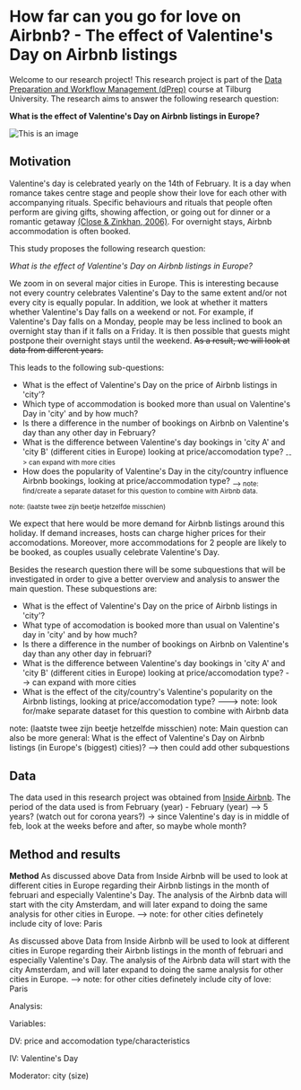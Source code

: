# How far can you go for love on Airbnb? - The effect of Valentine's Day on Airbnb listings

Welcome to our research project! This research project is part of the [Data Preparation and Workflow Management (dPrep)](https://dprep.hannesdatta.com/) course at Tilburg University. The research aims to answer the following research question:

**What is the effect of Valentine's Day on Airbnb listings in Europe?**

![This is an image](https://turntable.kagiso.io/images/romantic_bedroom.width-800.jpg)

## Motivation
Valentine's day is celebrated yearly on the 14th of February. It is a day when romance takes centre stage and people show their love for each other with accompanying rituals. Specific behaviours and rituals that people often perform are giving gifts, showing affection, or going out for dinner or a romantic getaway [(Close & Zinkhan, 2006)](https://www.acrwebsite.org/volumes/v33/v33_10020.pdf). For overnight stays, Airbnb accommodation is often booked.

This study proposes the following research question:

*What is the effect of Valentine's Day on Airbnb listings in Europe?*

We zoom in on several major cities in Europe. This is interesting because not every country celebrates Valentine's Day to the same extent and/or not every city is equally popular. In addition, we look at whether it matters whether Valentine's Day falls on a weekend or not. For example, if Valentine's Day falls on a Monday, people may be less inclined to book an overnight stay than if it falls on a Friday. It is then possible that guests might postpone their overnight stays until the weekend. ~~As a result, we will look at data from different years.~~

This leads to the following sub-questions:
- What is the effect of Valentine's Day on the price of Airbnb listings in 'city'?
- Which type of accommodation is booked more than usual on Valentine's Day in 'city' and by how much?
- Is there a difference in the number of bookings on Airbnb on Valentine's day than any other day in February?
- What is the difference between Valentine's day bookings in 'city A' and 'city B' (different cities in Europe) looking at price/accomodation type? <sub>--> can expand with more cities</sub>
- How does the popularity of Valentine's Day in the city/country influence Airbnb bookings, looking at price/accommodation type? <sub>--> note: find/create a separate dataset for this question to combine with Airbnb data.</sub>

<sub>note: (laatste twee zijn beetje hetzelfde misschien)</sub>

We expect that here would be more demand for Airbnb listings around this holiday. If demand increases, hosts can charge higher prices for their accomodations. Moreover, more accommodations for 2 people are likely to be booked, as couples usually celebrate Valentine's Day.

Besides the research question there will be some subquestions that will be investigated in order to give a better overview and analysis to answer the main question.
These subquestions are:
- What is the effect of Valentine's Day on the price of Airbnb listings in 'city'?
- What type of accomodation is booked more than usual on Valentine's day in 'city' and by how much? 
- Is there a difference in the number of bookings on Airbnb on Valentine's day than any other day in februari?
- What is the difference between Valentine's day bookings in 'city A' and 'city B' (different cities in Europe) looking at price/accomodation type? --> can expand with more cities
- What is the effect of the city/country's Valentine's popularity on the Airbnb listings, looking at price/accomodation type? ---> note: look for/make separate dataset for this question to combine with Airbnb data

note: (laatste twee zijn beetje hetzelfde misschien)
note: Main question can also be more general: What is the effect of Valentine's Day on Airbnb listings (in Europe's (biggest) cities)? --> then could add other subquestions

## Data
The data used in this research project was obtained from [Inside Airbnb](http://insideairbnb.com/). The period of the data used is from February (year) - February (year) --> 5 years? (watch out for corona years?) -> since Valentine's day is in middle of feb, look at the weeks before and after, so maybe whole month?

## Method and results
**Method**
As discussed above Data from Inside Airbnb will be used to look at different cities in Europe regarding their Airbnb listings in the month of februari and especially Valentine's Day. The analysis of the Airbnb data will start with the city Amsterdam, and will later expand to doing the same analysis for other cities in Europe. --> note: for other cities definetely include city of love: Paris

As discussed above Data from Inside Airbnb will be used to look at different cities in Europe regarding their Airbnb listings in the month of februari and especially Valentine's Day. The analysis of the Airbnb data will start with the city Amsterdam, and will later expand to doing the same analysis for other cities in Europe. --> note: for other cities definetely include city of love: Paris

Analysis: 

Variables:

DV: price and accomodation type/characteristics

IV: Valentine's Day

Moderator: city (size)
